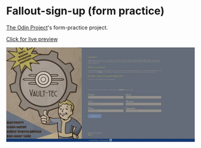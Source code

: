 # Fallout-sign-up (form practice)

[The Odin Project](https://www.theodinproject.com/lessons/node-path-intermediate-html-and-css-sign-up-form)'s form-practice project.

[Click for live preview](https://fatiharapoglu.github.io/fallout-sign-up/sign-up.html)

![RPS](assets/fallout-read-me.jpg)
